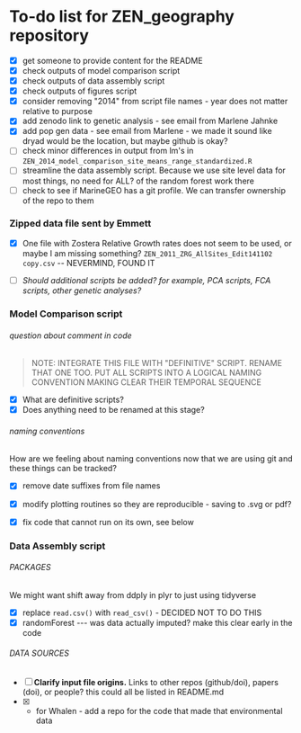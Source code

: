 # To-do list for ZEN_geography repository

- [X] get someone to provide content for the README
- [X] check outputs of model comparison script
- [X] check outputs of data assembly script
- [X] check outputs of figures script
- [X] consider removing "2014" from script file names - year does not matter relative to purpose
- [X] add zenodo link to genetic analysis - see email from Marlene Jahnke
- [X] add pop gen data - see email from Marlene -  we made it sound like dryad would be the location, but maybe github is okay?
- [ ] check minor differences in output from lm's in `ZEN_2014_model_comparison_site_means_range_standardized.R`
- [ ] streamline the data assembly script. Because we use site level data for most things, no need for ALL? of the random forest work there
- [ ] check to see if MarineGEO has a git profile. We can transfer ownership of the repo to them

### Zipped data file sent by Emmett
- [X] One file with Zostera Relative Growth rates does not seem to be used, or maybe I am missing something?  `ZEN_2011_ZRG_AllSites_Edit141102 copy.csv` -- NEVERMIND, FOUND IT
- [ ] *Should additional scripts be added? for example, PCA scripts, FCA scripts, other genetic analyses?*



### Model Comparison script
###### question about comment in code
> NOTE: INTEGRATE THIS FILE WITH "DEFINITIVE" SCRIPT. RENAME THAT ONE TOO.
 PUT ALL SCRIPTS INTO A LOGICAL NAMING CONVENTION MAKING CLEAR THEIR TEMPORAL SEQUENCE

- [X] What are definitive scripts? 
- [X] Does anything need to be renamed at this stage?
###### naming conventions
How are we feeling about naming conventions now that we are using git and these things can be tracked?
- [X] remove date suffixes from file names
- [X] modify plotting routines so they are reproducible - saving to .svg or pdf?
- [X] fix code that cannot run on its own, see below


### Data Assembly script
###### PACKAGES
We might want shift away from ddply in plyr to just using tidyverse
- [X] replace `read.csv()` with `read_csv()` - DECIDED NOT TO DO THIS
- [X] randomForest --- was data actually imputed? make this clear early in the code

###### DATA SOURCES
- [ ] **Clarify input file origins.** Links to other repos (github/doi), papers (doi), or people? this could all be listed in README.md
- [X] * for Whalen - add a repo for the code that made that environmental data

